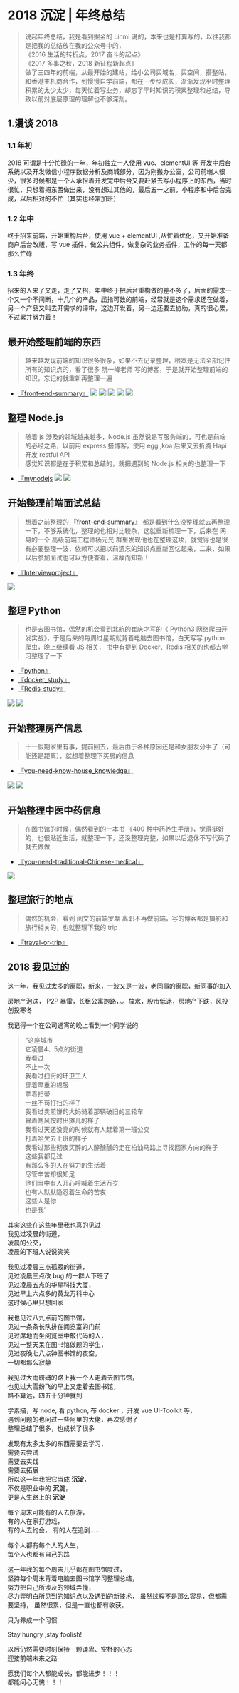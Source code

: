 # 2018 沉淀 | 年终总结

>说起年终总结，我是看到掘金的 Linmi 说的，本来也是打算写的，以往我都是把我的总结放在我的公众号中的，  
《2016 生活的转折点，2017 奋斗的起点》  
《2017 多事之秋，2018 新征程新起点》  
做了三四年的前端，从最开始的建站，给小公司买域名，买空间，搭整站，和香港主机商合作，到慢慢自学前端，都在一步步成长，渐渐发现平时整理积累的太少太少，每天忙着写业务，却忘了平时知识的积累整理和总结，导致以前对底层原理的理解也不够深刻。

## 1.漫谈 2018
### 1.1 年初
  2018 可谓是十分忙碌的一年，年初独立一人使用 vue、elementUI 等 开发中后台系统以及开发微信小程序数据分析及商城部分，因为刚搬办公室，公司前端人很少，很多时候都是一个人承担着开发完中后台又要赶紧去写小程序上的东西，当时很忙，只想着把东西做出来，没有想过其他的，最后五一之前，小程序和中后台完成，以后相对的不忙（其实也经常加班）

### 1.2 年中
  终于招来前端，开始重构后台，使用 vue + elementUI ,从忙着优化，又开始准备商户后台改版，写 vue 插件，做公共组件，做复杂的业务插件，工作的每一天都那么忙碌

### 1.3 年终
  招来的人来了又走，走了又招，年中终于把后台重构做的差不多了，后面的需求一个又一个不间断，十几个的产品，屈指可数的前端，经常就是这个需求还在做着，另一个产品又叫去开需求的评审，这边开发着，另一边还要去协助，真的很心累，不过累并努力着！

## 最开始整理前端的东西
>越来越发现前端的知识很多很杂，如果不去记录整理，根本是无法全部记住所有的知识点的，看了很多 阮一峰老师 写的博客，于是就开始整理前端的知识，忘记的就重新再整理一遍
- [『front-end-summary』](https://github.com/fairyly/front-end-summary)
![](https://user-gold-cdn.xitu.io/2018/12/2/1676cf943a53f697?w=1034&h=861&f=png&s=155147)
![](https://user-gold-cdn.xitu.io/2018/12/2/1676cf9ac08d66da?w=1072&h=848&f=png&s=182801)
![](https://user-gold-cdn.xitu.io/2018/12/2/1676cf9fc90b3166?w=1096&h=871&f=png&s=176162)
![](https://user-gold-cdn.xitu.io/2018/12/2/1676cfa4578a07d5?w=1054&h=879&f=png&s=225729)
![](https://user-gold-cdn.xitu.io/2018/12/2/1676cfaa9ff4bc02?w=1083&h=843&f=png&s=174337)


## 整理 Node.js
>随着 js 涉及的领域越来越多，Node.js 虽然说是写服务端的，可也是前端的必经之路，以前用 express 搭博客，使用 egg ,koa 后来又去折腾 Hapi 开发 restful API   
感觉知识都是在于积累和总结的，就把遇到的 Node.js 相关的也整理一下
- [『mynodejs](https://github.com/fairyly/mynodejs)
![](https://user-gold-cdn.xitu.io/2018/12/2/1676cfe306443aa7?w=995&h=867&f=png&s=155370)
![](https://user-gold-cdn.xitu.io/2018/12/2/1676cfe8466f24d8?w=1086&h=874&f=png&s=162382)


## 开始整理前端面试总结
>想着之前整理的 [『front-end-summary』](https://github.com/fairyly/front-end-summary) 都是看到什么没整理就去再整理一下，不够系统化，整理的也相对比较杂，这就重新梳理一下，后来在 网易的一个 高级前端工程师杨元光 群里发现他也在整理这块，就觉得也是很有必要整理一波，依赖可以把以前遗忘的知识点重新回忆起来，二来，如果以后参加面试也可以方便查看，温故而知新！
- [『Interviewproject』](https://github.com/fairyly/Interviewproject)

![](https://user-gold-cdn.xitu.io/2018/12/2/1676cf669236ce0d?w=1097&h=865&f=png&s=140011)


## 整理 Python 
>也是去图书馆，偶然的机会看到北航的崔庆才写的《 Python3 网络爬虫开发实战》，于是后来的每周过星期就背着电脑去图书馆，白天写写 python 爬虫，晚上继续看 JS 相关，
书中有提到 Docker、Redis 相关的也都去学习整理了一下
- [『python』](https://github.com/fairyly/python)
- [『docker_study』](https://github.com/fairyly/docker_study)
- [『Redis-study』](https://github.com/fairyly/Redis-study)

![](https://user-gold-cdn.xitu.io/2018/12/2/1676d039303b11c7?w=988&h=898&f=png&s=149027)
![](https://user-gold-cdn.xitu.io/2018/12/2/1676d04052da6fce?w=1071&h=878&f=png&s=164447)

## 开始整理房产信息
>十一假期家里有事，提前回去，最后由于各种原因还是和女朋友分手了（可能还是距离），就想着整理下买房的信息
- [『you-need-know-house_knowledge』](https://github.com/fairyly/you-need-know-house_knowledge)

![](https://user-gold-cdn.xitu.io/2018/12/2/1676cea5fdcc2898?w=978&h=836&f=png&s=119230)
![](https://user-gold-cdn.xitu.io/2018/12/2/1676ceae30ec5aa4?w=989&h=834&f=png&s=133558)

## 开始整理中医中药信息
>在图书馆的时候，偶然看到的一本书 《400 种中药养生手册》，觉得挺好的，也很贴近生活，就整理一下，还没整理完整，如果以后退休不写代码了就去做做
- [『you-need-traditional-Chinese-medical』](https://github.com/fairyly/you-need-traditional-Chinese-medical)

![](https://user-gold-cdn.xitu.io/2018/12/2/1676cef0a2a233b5?w=874&h=796&f=png&s=121877)

## 整理旅行的地点
>偶然的机会，看到 阅文的前端罗磊 离职不再做前端，写的博客都是摄影和旅行相关的，也就整理下我的 trip
- [『traval-or-trip』](https://github.com/fairyly/traval-or-trip)

## 2018 我见过的

这一年，我见过太多的离职，新来，一波又是一波，老同事的离职，新同事的加入

房地产泡沫， P2P 暴雷，长租公寓跑路，。。放水，股市低迷，房地产下跌，风投创投寒冬

我记得一个在公司通宵的晚上看到一个同学说的  
>“这座城市  
它凌晨4、5点的街道   
我看过  
不止一次   
我看过扫街的环卫工人  
穿着厚重的棉服   
拿着扫帚   
一丝不苟打扫的样子   
我看过卖煎饼的大妈骑着那辆破旧的三轮车   
冒着寒风按时出摊儿的样子   
我看过天还没亮的时候就有人赶着第一班公交   
打着哈欠去上班的样子   
我看过那些彻夜买醉的人醉醺醺的走在柏油马路上寻找回家方向的样子   
这些我都见过  
有那么多的人在努力的生活着  
尽管辛苦却很知足  
他们当中有人开心呼喊着生活万岁   
也有人默默隐忍着生命的苦衷   
这些人是你  
也是我”  

其实这些在这些年里我也真的见过  
我见过凌晨的街道，  
凌晨的公交，  
凌晨的下班人说说笑笑  

我见过凌晨三点孤寂的街道，  
见过凌晨三点改 bug 的一群人下班了    
见过凌晨五点的华星科技大厦，  
见过早上六点多的黄龙万科中心  
这时候心里只想回家  

我也见过八九点前的图书馆，  
见过一条条长队排在阅览室的门前  
见过席地而坐阅览室中敲代码的人，    
见过一整天呆在图书馆做题的学生，    
见过夜晚七八点钟图书馆的夜空，  
一切都那么寂静  

我见过大雨磅礴的路上我一个人走着去图书馆，   
也见过大雪纷飞的早上又走着去图书馆，  
路不算远，四五十分钟就到

学素描，写 node, 看 python, 布 docker ，开发 vue UI-Toolkit 等，  
遇到问题的也问过一些阿里的大佬，再次感谢了  
整理总结了很多，也成长了很多

发现有太多太多的东西需要去学习，  
需要去尝试  
需要去实践  
需要去拓展  
所以这一年我把它当成 **沉淀**，  
不仅是职业中的 **沉淀**，  
更是人生路上的 **沉淀**  

每个周末可能有的人去旅游，  
有的人在家打游戏，  
有的人去约会，
有的人在追剧......

每个人都有每个人的人生，  
每个人也都有自己的路

这一年我的每个周末几乎都在图书馆度过，  
坚持每个周末背着电脑去图书馆学习整理总结，  
努力把自己所涉及的领域弄懂，  
尽力弄明白所见到的知识点以及遇到的新技术，
虽然过程不是那么容易，但都需要坚持，
虽然很累，但是一直也都有收获。

只为养成一个习惯

Stay hungry ,stay foolish!

以后仍然需要时刻保持一颗谦卑、空杯的心态  
迎接前端未来之路  

愿我们每个人都能成长，都能进步！！！  
都能问心无愧！！！
